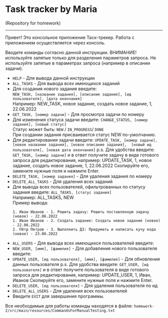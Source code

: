 # Task tracker by Maria
(Repository for homework)
_______________________

Привет! Это консольное приложение Таск-трекер. 
Работа с приложением осуществляется через консоль. <br>

Вводите команды согласно данной инструкции. 
ВНИМАНИЕ! используйте запятые только для разделения параметров запроса.
Не используйте запятые в параметрах запроса (например в описании задачи).

* `HELP` - Для вывода данной инструкции 
* `ALL_TASKS` - Для вывода всех имеющихся заданий
* Для создания нового задания введите:<br>
`NEW_TASK, [название задания], [описание задания], [ид пользователя], [дата окончания]`
  <br>Например: NEW_TASK, новое задание, создать новое задание, 1, 22.06.2022
* `GET_TASK, [номер задачи]` - Для просмотра задачи по номеру 
* Для изменения статуса задачи введите:
  `CHANGE_STATUS, [номер задания], [новый статус]`
  <br>Статус может быть: `NEW` / `IN_PROGRESS`/ `DONE`
  <br>При создании задания присваивается статус NEW по-умолчанию.
* Для редактирования задачи введите: 
  `UPDATE_TASK, [номер задачи], [новое название задания], [новое описание задания], 
  [новый ид пользователя], [новая дата окончания]`
  p.s. Для удобства введите: `GET_TASK, [номер задачи]` 
  и в ответ получите задачу в виде готового запроса для редактирования, например:
  UPDATE_TASK, 1, новое задание, создать новое задание, 1, 22.06.2022
  Скопируйте его, замените нужные поля и нажмите Enter.
* `DELETE_TASK, [номер задания]` - Для удаления задания по номеру 
* `DELETE_ALL_TASKS` - Для удаления всех заданий 
* Для вывода всех пользователей, офильтрованных по статусу задания введите:
  `ALL_TASKS, [статус задания]` <br>
  Например: ALL_TASKS, NEW
<br> Пример вывода:
    ```
    1. Иван Иванов - 1. Решить задачу: Решить поставленную задачу (новое) - 22.06.2022 
    1. Иван Иванов - 2. Создать задание: Создать новое задание (новое) - 22.06.2022
    2. Пётр Петров - 3. Выполнить ДЗ: Придумать и написать кучу кода (новое) - 23.06.2022
    ```
* `ALL_USERS` - Для вывода всех имеющихся пользователей введите: 
* `NEW_USER, [имя], [фамилия]` - Для добавления нового пользователя введите: 
* `UPDATE_USER, [ид пользователя], [имя], [фамилия]` - Для обновления данных пользователя 
  p.s. Для удобства введите: `GET_USER, [ид пользователя]`
  и в ответ получите пользователя в виде готового запроса для редактирования, например:
  UPDATE_USER, 1, Иван, Иванов
  Скопируйте его, замените нужные поля и нажмите Enter.
* `DELETE_USER, [ид пользователя]` - Для удаления пользователя по ид 
* `DELETE_ALL_USERS` - Для удаления всех пользователей
* Введите `EXIT` для завершения программы.

Все необходимые для работы команды находятся в файле: `homework-2/src/main/resources/CommandsForManualTesting.txt`
